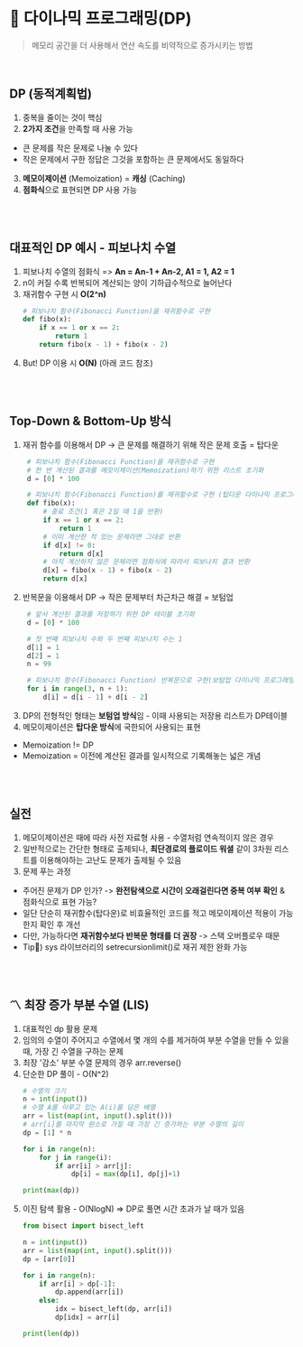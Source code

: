 # 📝 다이나믹 프로그래밍(DP) 
> 메모리 공간을 더 사용해서 연산 속도를 비약적으로 증가시키는 방법

<br>

## DP (동적계획법)
1. 중복을 줄이는 것이 핵심
2. **2가지 조건**을 만족할 때 사용 가능
- 큰 문제를 작은 문제로 나눌 수 있다
- 작은 문제에서 구한 정답은 그것을 포함하는 큰 문제에서도 동일하다
3. **메모이제이션** (Memoization) = **캐싱** (Caching)
4. **점화식**으로 표현되면 DP 사용 가능



<br><br>

## 대표적인 DP 예시 - 피보나치 수열
1. 피보나치 수열의 점화식 => **An = An-1 + An-2, A1 = 1, A2 = 1**
2. n이 커질 수록 반복되어 계산되는 양이 기하급수적으로 늘어난다
3. 재귀함수 구현 시 **O(2^n)**
    ```python
    # 피보나치 함수(Fibonacci Function)을 재귀함수로 구현
    def fibo(x):
        if x == 1 or x == 2:
            return 1
        return fibo(x - 1) + fibo(x - 2)
    ```
4. But! DP 이용 시 **O(N)** (아래 코드 참조)

<br><br>


## Top-Down & Bottom-Up 방식
1. 재귀 함수를 이용해서 DP -> 큰 문제를 해결하기 위해 작은 문제 호출 = 탑다운
   ```python
    # 피보나치 함수(Fibonacci Function)을 재귀함수로 구현
    # 한 번 계산된 결과를 메모이제이션(Memoization)하기 위한 리스트 초기화
    d = [0] * 100

    # 피보나치 함수(Fibonacci Function)를 재귀함수로 구현 (탑다운 다이나믹 프로그래밍)
    def fibo(x):
        # 종료 조건(1 혹은 2일 때 1을 반환)
        if x == 1 or x == 2:
            return 1
        # 이미 계산한 적 있는 문제라면 그대로 반환
        if d[x] != 0:
            return d[x]
        # 아직 계산하지 않은 문제라면 점화식에 따라서 피보나치 결과 반환
        d[x] = fibo(x - 1) + fibo(x - 2)
        return d[x]
    ```
2. 반복문을 이용해서 DP -> 작은 문제부터 차근차근 해결 = 보텀업
   ```python
    # 앞서 계산된 결과를 저장하기 위한 DP 테이블 초기화
    d = [0] * 100

    # 첫 번째 피보나치 수와 두 번째 피보나치 수는 1
    d[1] = 1
    d[2] = 1
    n = 99

    # 피보나치 함수(Fibonacci Function) 반복문으로 구현(보텀업 다이나믹 프로그래밍)
    for i in range(3, n + 1):
        d[i] = d[i - 1] + d[i - 2]
    ```
3. DP의 전형적인 형태는 **보텀업 방식**임 - 이때 사용되는 저장용 리스트가 DP테이블
4. 메모이제이션은 **탑다운 방식**에 국한되어 사용되는 표현
- Memoization != DP
- Memoization = 이전에 계산된 결과를 일시적으로 기록해놓는 넓은 개념

<br><br>

## 실전
1. 메모이제이션은 때에 따라 사전 자료형 사용 - 수열처럼 연속적이지 않은 경우
2. 일반적으로는 간단한 형태로 출제되나, **최단경로의 플로이드 워셜** 같이 3차원 리스트를 이용해야하는 고난도 문제가 출제될 수 있음
3. 문제 푸는 과정
- 주어진 문제가 DP 인가? -> **완전탐색으로 시간이 오래걸린다면 중복 여부 확인** & 점화식으로 표현 가능?
- 일단 단순히 재귀함수(탑다운)로 비효율적인 코드를 적고 메모이제이션 적용이 가능한지 확인 후 개선
- 다만, 가능하다면 **재귀함수보다 반복문 형태를 더 권장** -> 스택 오버플로우 때문
- Tip🍯) sys 라이브러리의 setrecursionlimit()로 재귀 제한 완화 가능

<br><br>

## 〽️ 최장 증가 부분 수열 (LIS) 
1. 대표적인 dp 활용 문제
2. 임의의 수열이 주어지고 수열에서 몇 개의 수를 제거하여 부분 수열을 만들 수 있을 때, 가장 긴 수열을 구하는 문제
3. 최장 '감소' 부분 수열 문제의 경우 arr.reverse()
4. 단순한 DP 풀이 - O(N^2)
    ```python
    # 수열의 크기
    n = int(input())  
    # 수열 A를 이루고 있는 A(i)를 담은 배열
    arr = list(map(int, input().split())) 
    # arr[i]를 마지막 원소로 가질 때 가장 긴 증가하는 부분 수열의 길이
    dp = [1] * n

    for i in range(n):
        for j in range(i):
            if arr[i] > arr[j]:
                dp[i] = max(dp[i], dp[j]+1)

    print(max(dp))
    ```
5. 이진 탐색 활용 - O(NlogN) => DP로 풀면 시간 초과가 날 때가 있음
    ```python
    from bisect import bisect_left

    n = int(input())
    arr = list(map(int, input().split()))
    dp = [arr[0]]

    for i in range(n):
        if arr[i] > dp[-1]:
            dp.append(arr[i])
        else:
            idx = bisect_left(dp, arr[i])
            dp[idx] = arr[i]

    print(len(dp))
    ```